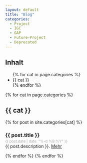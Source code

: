 ```yaml
---
layout: default
title: "Blog"
categories:
  - Project
  - IGC
  - GAP  
  - Future-Project
  - Deprecated
---
```


<h2>Inhalt</h2>
<ul>
{% for cat in page.categories %}
  <li><a href="#{{ cat }}">{{ cat }}</a></li>
{% endfor %}
</ul>

{% for cat in page.categories %}
<h2 id="{{ cat }}">{{ cat }}</h2>
  {% for post in site.categories[cat] %}
  <h3>{{ post.title }}</h3>
  <p style="margin-top:-1em; color:#aaa;"><small>{{ post.date | date: "%-d %B %Y" }}</small></p>
  <p style="margin-top:-1em;">{{ post.description }}. <a href="{{ post.url }}">Mehr</a></p>
  {% endfor %}  
{% endfor %}
